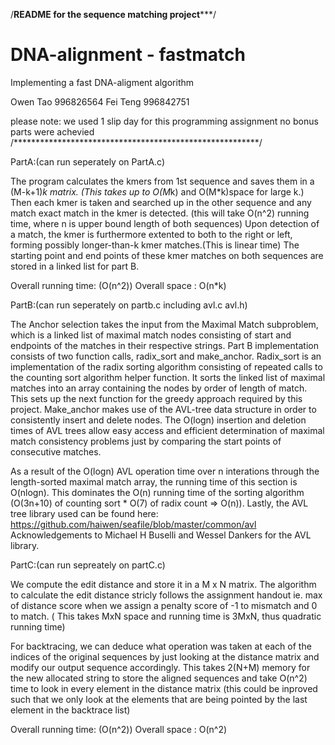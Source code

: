 
/******README for the sequence matching project*********/

DNA-alignment - fastmatch
=============
Implementing a fast DNA-aligment algorithm

Owen Tao 996826564
Fei Teng 996842751

please note: we used 1 slip day for this programming assignment
no bonus parts were achevied
/********************************************************/

PartA:(can run seperately on PartA.c)

The program calculates the kmers from 1st sequence and saves them in a (M-k+1)*k matrix. (This takes up to O(M*k) and O(M*k)space for large k.) Then each kmer is taken and searched up in the other sequence and any match exact match in the kmer is detected. (this will take O(n^2) running time, where n is upper bound length of both sequences) Upon detection of a match, the kmer is furthermore extented to both to the right or left, forming possibly longer-than-k kmer matches.(This is linear time) The starting point and end points of these kmer matches on both sequences are stored in a linked list for part B. 

Overall running time: (O(n^2))
Overall space : O(n*k)


PartB:(can run seperately on partb.c including avl.c avl.h)

The Anchor selection takes the input from the Maximal Match subproblem, which is a linked list of maximal match nodes consisting of start and endpoints of the matches in their respective strings. 
Part B implementation consists of two function calls, radix_sort and make_anchor. Radix_sort is an implementation of the radix
sorting algorithm consisting of repeated calls to the counting sort algorithm helper function. It sorts the linked list of maximal matches into an array containing the nodes by order of length of match. 
This sets up the next function for the greedy approach required by this project. Make_anchor makes use of the AVL-tree data structure in order to consistently insert and delete nodes.
The O(logn) insertion and deletion times of AVL trees allow easy access and efficient determination of maximal match consistency problems just by comparing the start points of consecutive matches.

As a result of the O(logn) AVL operation time over n interations through the length-sorted maximal match array, the running time of this section is O(nlogn).
This dominates the O(n) running time of the sorting algorithm (O(3n+10) of counting sort * O(7) of radix count => O(n)).
Lastly, the AVL tree library used can be found here: https://github.com/haiwen/seafile/blob/master/common/avl
Acknowledgements to Michael H Buselli and Wessel Dankers for the AVL library.

PartC:(can run sepreately on partC.c)

We compute the edit distance and store it in a M x N matrix.  The algorithm to calculate the edit distance stricly follows the assignment handout ie. max of distance score when we assign a penalty score of -1 to mismatch and 0 to match. ( This takes MxN space and running time is 3MxN, thus quadratic running time)

For backtracing, we can deduce what operation was taken at each of the indices of the original sequences by just looking at the distance matrix and modify our output sequence accordingly. This takes 2(N+M) memory for the new allocated string to store the aligned sequences and take O(n^2) time to look in every element in the distance matrix (this could be inproved such that we only look at the elements that are being pointed by the last element in the backtrace list)

Overall running time: (O(n^2))
Overall space : O(n^2)


